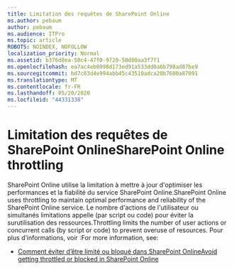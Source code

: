 ```yaml
---
title: Limitation des requêtes de SharePoint Online
ms.author: pebaum
author: pebaum
ms.audience: ITPro
ms.topic: article
ROBOTS: NOINDEX, NOFOLLOW
localization_priority: Normal
ms.assetid: b376d8ea-50c4-47f0-9720-50d80aa3f7f1
ms.openlocfilehash: ea7ac4eb0998d173ed91a533dd0a6b798ad87be9
ms.sourcegitcommit: bd7c03d4e994abb45c43510adca20b7600a87091
ms.translationtype: MT
ms.contentlocale: fr-FR
ms.lasthandoff: 05/20/2020
ms.locfileid: "44331338"
---
```

# <a name="sharepoint-online-throttling"></a><span data-ttu-id="c7748-102">Limitation des requêtes de SharePoint Online</span><span class="sxs-lookup"><span data-stu-id="c7748-102">SharePoint Online throttling</span></span>

<span data-ttu-id="c7748-103">SharePoint Online utilise la limitation à mettre à jour d'optimiser les performances et la fiabilité du service SharePoint Online.</span><span class="sxs-lookup"><span data-stu-id="c7748-103">SharePoint Online uses throttling to maintain optimal performance and reliability of the SharePoint Online service.</span></span> <span data-ttu-id="c7748-104">Le nombre d'actions de l'utilisateur ou simultanés limitations appelle (par script ou code) pour éviter la surutilisation des ressources.</span><span class="sxs-lookup"><span data-stu-id="c7748-104">Throttling limits the number of user actions or concurrent calls (by script or code) to prevent overuse of resources.</span></span> <span data-ttu-id="c7748-105">Pour plus d’informations, voir :</span><span class="sxs-lookup"><span data-stu-id="c7748-105">For more information, see:</span></span>

- [<span data-ttu-id="c7748-106">Comment éviter d’être limité ou bloqué dans SharePoint Online</span><span class="sxs-lookup"><span data-stu-id="c7748-106">Avoid getting throttled or blocked in SharePoint Online</span></span>](https://docs.microsoft.com/sharepoint/dev/general-development/how-to-avoid-getting-throttled-or-blocked-in-sharepoint-online)
